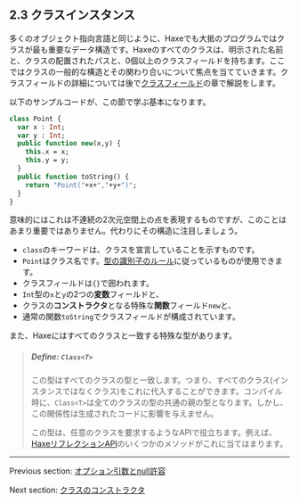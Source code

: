 ## 2.3 クラスインスタンス

多くのオブジェクト指向言語と同じように、Haxeでも大抵のプログラムではクラスが最も重要なデータ構造です。Haxeのすべてのクラスは、明示された名前と、クラスの配置されたパスと、0個以上のクラスフィールドを持ちます。ここではクラスの一般的な構造とその関わり合いについて焦点を当てていきます。クラスフィールドの詳細については後で[クラスフィールド](class-field.md)の章で解説をします。

以下のサンプルコードが、この節で学ぶ基本になります。

```haxe
class Point {
  var x : Int;
  var y : Int;
  public function new(x,y) {
    this.x = x;
    this.y = y;
  }
  public function toString() {
    return "Point("+x+","+y+")";
  }
}
```

意味的にはこれは不連続の2次元空間上の点を表現するものですが、このことはあまり重要ではありません。代わりにその構造に注目しましょう。

* `class`のキーワードは、クラスを宣言していることを示すものです。
* `Point`はクラス名です。[型の識別子のルール](dictionary.md#define-identifier)に従っているものが使用できます。
* クラスフィールドは`{}`で囲われます。
* `Int`型の`x`と`y`の2つの**変数**フィールドと、
* クラスの**コンストラクタ**となる特殊な**関数**フィールド`new`と、
* 通常の関数`toString`でクラスフィールドが構成されています。

また、Haxeにはすべてのクラスと一致する特殊な型があります。

> ##### Define: `Class<T>`
>
> 
> この型はすべてのクラスの型と一致します。つまり、すべてのクラス(インスタンスではなくクラス)をこれに代入することができます。コンパイル時に、`Class<T>`は全てのクラスの型の共通の親の型となります。しかし、この関係性は生成されたコードに影響を与えません。
> 
> この型は、任意のクラスを要求するようなAPIで役立ちます。例えば、[HaxeリフレクションAPI](std-reflection.md)のいくつかのメソッドがこれに当てはまります。
>

---

Previous section: [オプション引数とnull許容](types-nullability-optional-arguments.md)

Next section: [クラスのコンストラクタ](types-class-constructor.md)
